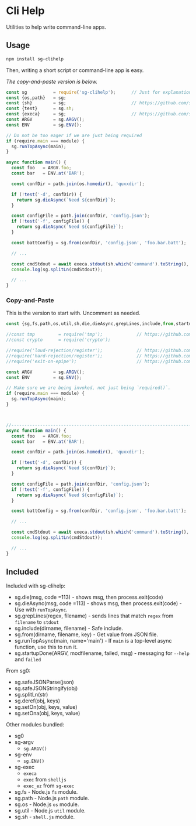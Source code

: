 # Cli Help

Utilities to help write command-line apps.

## Usage

```sh
npm install sg-clihelp
```

Then, writing a short script or command-line app is easy.

_The copy-and-paste version is below._

```javascript
const sg          = require('sg-clihelp');      // Just for explanation, use require('sh-clihelp').all(), as below.
const {os,path}   = sg;
const {sh}        = sg;                         // https://github.com/shelljs/shelljs
const {test}      = sg.sh;
const {execa}     = sg;                         // https://github.com/sindresorhus/execa
const ARGV        = sg.ARGV();
const ENV         = sg.ENV();

// Do not be too eager if we are just being required
if (require.main === module) {
  sg.runTopAsync(main);
}

async function main() {
  const foo   = ARGV.foo;
  const bar   = ENV.at('BAR');

  const confDir = path.join(os.homedir(), 'quxxdir');

  if (!test('-d', confDir)) {
    return sg.dieAsync(`Need ${confDir}`);
  }

  const configFile = path.join(confDir, 'config.json');
  if (!test('-f', configFile)) {
    return sg.dieAsync(`Need ${configFile}`);
  }

  const battConfig = sg.from(confDir, 'config.json', 'foo.bar.batt');

  // ...

  const cmdStdout = await execa.stdout(sh.which('command').toString(), ['arg1', 'arg2']);
  console.log(sg.splitLn(cmdStdout));

  // ...
}
```

### Copy-and-Paste

This is the version to start with. Uncomment as needed.

```javascript
const {sg,fs,path,os,util,sh,die,dieAsync,grepLines,include,from,startupDone,runTopAsync,exec,execa,execz,exec_ez,find,grep,ls,mkdir,SgDir,test,tempdir,inspect,glob} = require('sg-clihelp').all();

//const tmp         = require('tmp');             // https://github.com/raszi/node-tmp
//const crypto      = require('crypto');

//require('loud-rejection/register');             // https://github.com/sindresorhus/loud-rejection
//require('hard-rejection/register');             // https://github.com/sindresorhus/hard-rejection
//require('exit-on-epipe');                       // https://github.com/SheetJS/node-exit-on-epipe

const ARGV        = sg.ARGV();
const ENV         = sg.ENV();

// Make sure we are being invoked, not just being `required()`.
if (require.main === module) {
  sg.runTopAsync(main);
}



//-----------------------------------------------------------------------------------------------------------------------------
async function main() {
  const foo   = ARGV.foo;
  const bar   = ENV.at('BAR');

  const confDir = path.join(os.homedir(), 'quxxdir');

  if (!test('-d', confDir)) {
    return sg.dieAsync(`Need ${confDir}`);
  }

  const configFile = path.join(confDir, 'config.json');
  if (!test('-f', configFile)) {
    return sg.dieAsync(`Need ${configFile}`);
  }

  const battConfig = sg.from(confDir, 'config.json', 'foo.bar.batt');

  // ...

  const cmdStdout = await execa.stdout(sh.which('command').toString(), ['arg1', 'arg2']);
  console.log(sg.splitLn(cmdStdout));

  // ...
}
```

## Included

Included with sg-clihelp:

* sg.die(msg, code =113) - shows msg, then process.exit(code)
* sg.dieAsync(msg, code =113) - shows msg, then process.exit(code) - Use with `runTopAsync`.
* sg.grepLines(regex, filename) - sends lines that match `regex` from `filename` to `stdout`
* sg.include(dirname, filename) - Safe include.
* sg.from(dirname, filename, key) - Get value from JSON file.
* sg.runTopAsync(main, name='main') - If `main` is a top-level async function, use this to run it.
* sg.startupDone(ARGV, modfilename, failed, msg) - messaging for `--help` and `failed`

From sg0:

* sg.safeJSONParse(json)
* sg.safeJSONStringify(obj)
* sg.splitLn(str)
* sg.deref(obj, keys)
* sg.setOn(obj, keys, value)
* sg.setOna(obj, keys, value)

Other modules bundled:

* sg0
* sg-argv
  * `sg.ARGV()`
* sg-env
  * `sg.ENV()`
* sg-exec
  * `execa`
  * `exec` from `shelljs`
  * `exec_ez` from `sg-exec`
* sg.fs - Node.js `fs` module.
* sg.path - Node.js `path` module.
* sg.os - Node.js `os` module.
* sg.util - Node.js `util` module.
* sg.sh - `shell.js` module.
